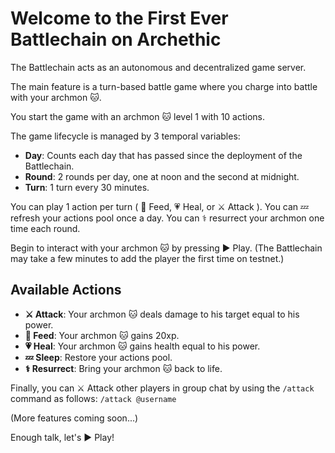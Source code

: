 # Welcome to the First Ever Battlechain on Archethic

The Battlechain acts as an autonomous and decentralized game server.

The main feature is a turn-based battle game where you charge into battle with your archmon 🐱.

You start the game with an archmon 🐱 level 1 with 10 actions.

The game lifecycle is managed by 3 temporal variables:

- **Day**: Counts each day that has passed since the deployment of the Battlechain.
- **Round**: 2 rounds per day, one at noon and the second at midnight.
- **Turn**: 1 turn every 30 minutes.

You can play 1 action per turn ( 🥐 Feed, 💗 Heal, or ⚔️ Attack ).
You can 💤 refresh your actions pool once a day.
You can ⚕️ resurrect your archmon one time each round.

Begin to interact with your archmon 🐱 by pressing ▶️ Play.
(The Battlechain may take a few minutes to add the player the first time on testnet.)

## Available Actions

- **⚔️ Attack**: Your archmon 🐱 deals damage to his target equal to his power.
- **🥐 Feed**: Your archmon 🐱 gains 20xp.
- **💗 Heal**: Your archmon 🐱 gains health equal to his power.
- **💤 Sleep**: Restore your actions pool.
- **⚕️ Resurrect**: Bring your archmon 🐱 back to life.

Finally, you can ⚔️ Attack other players in group chat by using the `/attack` command as follows:
```/attack @username```

(More features coming soon...)

Enough talk, let's ▶️ Play!
